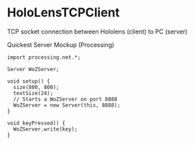 # HoloLensTCPClient
 TCP socket connection between Hololens (client) to PC (server)


Quickest Server Mockup (Processing)
```
import processing.net.*;

Server WoZServer;

void setup() {
  size(800, 800);
  textSize(24);
  // Starts a WoZServer on port 8888
  WoZServer = new Server(this, 8888); 
}

void keyPressed() {
  WoZServer.write(key);
}

```
